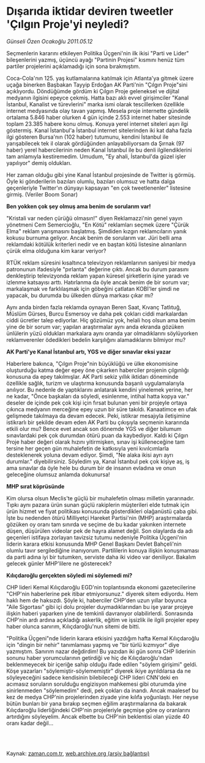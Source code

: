 # Dışarıda iktidar deviren tweetler 'Çılgın Proje'yi neyledi?

*Günseli Özen Ocakoğlu 2011.05.12*

<td class="columnist-detail">
<p>Seçmenlerin kararını etkileyen Politika Üçgeni'nin ilk ikisi "Parti ve Lider" bileşenlerini yazmış, üçüncü ayağı "Partinin Projesi" kısmını henüz tüm partiler projelerini açıklamadığı için sona bırakmıştım.</p>
<p>
<div id="haberMetinDiv">
<p>Coca-Cola'nın 125. yaş kutlamalarına katılmak için Atlanta'ya gitmek üzere uçağa binerken Başbakan Tayyip Erdoğan AK Parti'nin "Çılgın Proje"sini açıklıyordu. Döndüğümde gördüm ki Çılgın Proje geleneksel ve dijital medyanın ilgisini epeyce çekmiş. Hatta bazı aklı evvel girişimciler "Kanal İstanbul, Kanalist ve türevlerini" marka ismi olarak tescillerken özellikle internet medyasında olay tavan yapmış. Mesela proje internette gündelik ortalama 5.846 haber olurken 4 gün içinde 2.553 internet haber sitesinde toplam 23.385 habere konu olmuş. Konuya yerel internet siteleri aşırı ilgi göstermiş. Kanal İstanbul'a İstanbul internet sitelerinden iki kat daha fazla ilgi gösteren Bursa'nın (102 haber) tutumunu, kendini İstanbul ile yarışabilecek tek il olarak gördüğünden anlayabiliyorsam da Şırnak (97 haber) yerel habercilerinin neden Kanal İstanbul ile bu denli ilgilendiklerini tam anlamıyla kestiremedim. Umudum, "Ey ahali, İstanbul'da güzel işler yapılıyor" demiş oldukları.
<p> Her zaman olduğu gibi yine Kanal İstanbul projesinde de Twitter iş görmüş. Öyle ki gönderilerin bazıları olumlu, bazıları olumsuz ve hatta dalga geçenleriyle Twitter'ın dünyayı kapsayan "en çok tweetlenenler" listesine girmiş. (Veriler Boom Sonar)
<p><b>Ben yokken çok şey olmuş ama benim de sorularım var!</b>
<p> "Kristali var neden çürüğü olmasın!" diyen Reklamazzi'nin genel yayın yönetmeni Cem Semercioğlu, "En Kötü" reklamları seçmek üzere "Çürük Elma" reklam yarışmasını başlatmış. Şimdiden kızgın reklamcıların yanık kokusu burnuma geliyor. Ancak benim de sorularım var. Jüri belli ama reklamdaki kötülük kriterleri nedir ve en baştan kötü listesine alınanların çürük elma olduğuna kim karar veriyor?
<p> RTÜK reklam süresini kısaltınca televizyon reklamlarının saniyesi bir medya patronunun ifadesiyle "pırlanta" değerine çıktı. Ancak bu durum parasını denkleştirip televizyonda reklam yapan küresel şirketlerin işine yaradı ve izlenme katsayısı arttı. Hatırlanma da öyle ancak benim de bir sorum var; markalaşmak ve farklılaşmak için göbeğini çatlatan KOBİ'ler şimdi ne yapacak, bu durumda bu ülkeden dünya markası çıkar mı?
<p> Aynı anda birden fazla reklamda oynayan Beren Saat, Kıvanç Tatlıtuğ, Müslüm Gürses, Burcu Esmersoy ve daha pek çokları ciddi markalardan ciddi ücretler talep ediyorlar. Hiç gözümüz yok, helali hoş olsun ama benim yine de bir sorum var; yapılan araştırmalar aynı anda ekranda gözüken ünlülerin yüzü oldukları markalara aynı oranda yar olmadıklarını söylüyorken reklamverenler ödedikleri bedelin karşılığını alamadıklarını bilmiyor mu?
<p><b>AK Parti'ye Kanal İstanbul artı, YGS ve diğer sınavlar eksi yazar</b>
<p>Haberlere bakınca, "Çılgın Proje"nin büyüklüğü ve ülke ekonomisine oluşturduğu katma değer epey öne çıkarken haberciler projenin çılgınlığı konusuna da epey takılmışlar. AK Parti sekiz yıllık iktidarı döneminde özellikle sağlık, turizm ve ulaştırma konusunda başarılı uygulamalarıyla anılıyor. Bu nedenle de yaptıklarını anlatarak kendini yinelemek yerine, her ne kadar, "Önce başkaları da söyledi, esinlenme, intihal hatta kopya var." deseler de içinde pek çok kişi için fırsat bulunan yeni bir projeyle ortaya çıkınca medyanın merceğine epey uzun bir süre takıldı. Kanaatimce en ufak gelişmede takılmaya da devam edecek. Peki, istikrar mesajıyla iletişimine istikrarlı bir şekilde devam eden AK Parti bu çıkışıyla seçmenin kararında etkili olur mu? Bence evet ancak son dönemde YGS ve diğer bilumum sınavlardaki pek çok durumdan ötürü puan da kaybediyor. Kaldı ki Çılgın Proje haber değeri olarak hızını yitirmişken, sınav işi külleneceğine tam tersine her geçen gün muhalefetin de katkısıyla yeni kıvılcımlarla desteklenerek yoluna devam ediyor. Şimdi, "Ne alaka ikisi ayrı ayrı durumlar." diyebilirsiniz. Söyledim ya, Kanal İstanbul pek çok kişiye aş, iş ama sınavlar da öyle hele bu durum bir de insanın evladına ve onun geleceğine olumsuz anlamda dokunursa! 
<p><b>MHP sırat köprüsünde</b>
<p>Kim olursa olsun Meclis'te güçlü bir muhalefetin olması milletin yararınadır. Tıpkı aynı pazara ürün sunan güçlü rakiplerin müşterileri elde tutmak için ürün hizmet ve fiyat politikası konusunda gösterdikleri olağanüstü çaba gibi. İşte bu nedenden ötürü Milliyetçi Hareket Partisi'nin (MHP) araştırmalarda gözüken oy oranı tam sınırda ve seçime de bu kadar yakınken internete düşen, düşürülen videolar pek de hayra alamet değil. Son olaylarda da adı geçenleri istifaya zorlayan tavizsiz tutumu nedeniyle Politika Üçgeni'nin liderin karara etkisi konusunda MHP Genel Başkanı Devlet Bahçeli'nin olumlu tavır sergilediğine inanıyorum. Partililerin konuya ilişkin konuşmaması da parti adına iyi bir tutumken, serviste daha iki video var deniliyor. Bakalım gelecek günler MHP'lilere ne gösterecek? 
<p><b>Kılıçdaroğlu gerçekten söyledi mi söylemedi mi?</b>
<p>CHP lideri Kemal Kılıçdaroğlu EGD'nin toplantısında ekonomi gazetecilerine "CHP'nin haberlerine pek itibar etmiyorsunuz." diyerek sitem ediyordu. Hem haklı hem de haksızdı. Şöyle ki, haberciler CHP'den uzun yıllar boyunca "Aile Sigortası" gibi içi dolu projeler duymadıklarından bu işe yarar projeye ilişkin haberi yaparken yine de temkinli davranıyor olabilirlerdi. Sonrasında CHP'nin ardı ardına açıkladığı askerlik, eğitim ve işsizlik ile ilgili projeler epey haber olunca sanırım, Kılıçdaroğlu'nun sitemi de bitti.
<p> "Politika Üçgeni"nde liderin karara etkisini yazdığım hafta Kemal Kılıçdaroğlu için "dingin bir nehir" tanımlaması yapmış ve "bir türlü kızmıyor" diye yazmıştım. Sanırım nazar değdirdim! Bu yazıdan iki gün sonra CHP liderinin sonunu haber yorumcularının getirdiği ve hiç de Kılıçdaroğlu'ndan beklenmeyecek bir içeriğe sahip olduğu ifade edilen "söylem girişimi" geldi. Köşe yazarları "söylemiştir-söylememiştir" diyerek ikiye ayrıldılarsa da ne söyleyeceğini sadece kendisinin bilebileceği CHP lideri CNN'deki en acımasız soruların sorulduğu engizisyon mahkemesi gibi oturumda yine sinirlenmeden "söylemedim" dedi, pek çokları da inandı. Ancak maalesef bu kez de medya CHP'nin projelerinden ziyade yine kılıfa yoğunlaştı. Her neyse bütün bunları bir yana bırakıp seçmen eğilim araştırmalarına da bakarak Kılıçdaroğlu liderliğindeki CHP'nin projeleriyle geçmişe göre oy oranlarını artırdığını söyleyelim. Ancak elbette bu CHP'nin beklentisi olan yüzde 40 oranı kadar değil... </p></p></p></p></p></p></p></p></p></p></p></p></p></div>
</p>


<p><br>
		 </br></p></td>

Kaynak: [zaman.com.tr](http://zaman.com.tr/yazar.do?yazino=1133180), [web.archive.org (arşiv bağlantısı)](http://web.archive.org/web/20110809065536/http://www.zaman.com.tr:80/yazar.do?yazino=1133180)
